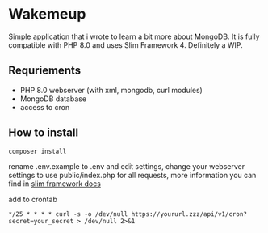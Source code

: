 # Wakemeup

Simple application that i wrote to learn a bit more about MongoDB. It is fully compatible with PHP 8.0 and uses Slim Framework 4. Definitely a WIP.

## Requriements
* PHP 8.0 webserver (with xml, mongodb, curl modules)
* MongoDB database
* access to cron

## How to install
```
composer install
```
rename .env.example to .env and edit settings, change your webserver settings to use public/index.php for all requests, more information you can find in [slim framework docs](https://www.slimframework.com/docs/v4/start/web-servers.html)

add to crontab
```
*/25 * * * * curl -s -o /dev/null https://yoururl.zzz/api/v1/cron?secret=your_secret > /dev/null 2>&1
```
